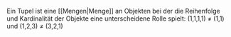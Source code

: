 Ein Tupel ist eine [[Mengen|Menge]] an Objekten bei der die Reihenfolge und Kardinalität der Objekte eine unterscheidene Rolle spielt:
(1,1,1,1) $\neq$ (1,1) und (1,2,3) $\neq$ (3,2,1)